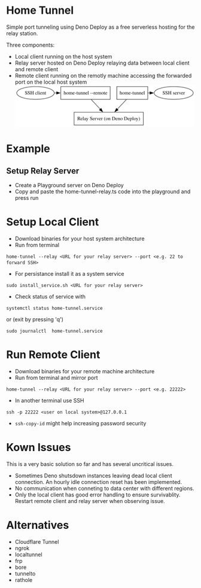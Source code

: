 # Home Tunnel

Simple port tunneling using Deno Deploy as a free serverless hosting for the relay station.

Three components:
* Local client running on the host system
* Relay server hosted on Deno Deploy relaying data between local client and remote client
* Remote client running on the remotly machine accessing the forwarded port on the local host system
![SSH use case](ssh_use_case.svg)
<!--
https://dreampuf.github.io/GraphvizOnline/?engine=dot#digraph%20G%20%7B%0A%20%7Brank%3Dsame%3B%20ssh_client%3B%20ssh_server%3B%20local%3B%20remote%7D%20%20%20%20%0A%20%20ssh_client%20-%3E%20remote%3B%0A%20%20remote%20-%3E%20relay%3B%0A%20%20local%20-%3E%20relay%3B%0A%20%20local%20-%3E%20ssh_server%3B%0A%0A%20%20remote%20%5Blabel%3D%22home-tunnel%20--remote%22%20shape%3Drect%5D%3B%0A%20%20relay%20%5Blabel%3D%22Relay%20Server%20(on%20Deno%20Deploy)%22%20shape%3Drect%5D%3B%0A%20%20local%20%5Blabel%3D%22home-tunnel%22%20shape%3Drect%5D%3B%0A%20%20ssh_client%20%5Blabel%3D%22SSH%20client%22%5D%3B%0A%20%20ssh_server%20%5Blabel%3D%22SSH%20server%22%5D%3B%0A%7D%0A
-->

# Example

## Setup Relay Server

* Create a Playground server on Deno Deploy
* Copy and paste the home-tunnel-relay.ts code into the playground and press run

# Setup Local Client

* Download binaries for your host system architecture
* Run from terminal
```
home-tunnel --relay <URL for your relay server> --port <e.g. 22 to forward SSH>
 ```
* For persistance install it as a system service
```
sudo install_service.sh <URL for your relay server>
```
* Check status of service with
```
systemctl status home-tunnel.service
```
or (exit by pressing 'q')
```
sudo journalctl  home-tunnel.service
```

# Run Remote Client

* Download binaries for your remote machine architecture
* Run from terminal and mirror port
```
home-tunnel --relay <URL for your relay server> --port <e.g. 22222>
```
* In another terminal use SSH
```
ssh -p 22222 <user on local system>@127.0.0.1
```
* ```ssh-copy-id``` might help increasing password security

# Kown Issues

This is a very basic solution so far and has several uncritical issues.
* Sometimes Deno shutsdown instances leaving dead local client connection. An hourly idle connection reset has been implemented.
* No communication when conneting to data center with different  regions.
* Only the local client has good error handling to ensure survivablity. Restart remote client and relay server when observing issue.

# Alternatives

* Cloudflare Tunnel
* ngrok
* localtunnel
* frp
* bore
* tunnelto
* rathole
